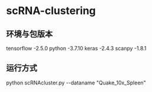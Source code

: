 # scRNA-clustering
## 环境与包版本
tensorflow  -2.5.0 
python -3.7.10 
keras  -2.4.3 
scanpy -1.8.1 
 
## 运行方式
python scRNAcluster.py --dataname "Quake_10x_Spleen"
